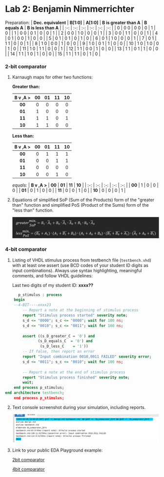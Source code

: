 # Lab 2: Benjamin Nimmerrichter

Preparation:
 | **Dec. equivalent** | **B[1:0]** | **A[1:0]** | **B is greater than A** | **B equals A** | **B is less than A** |
   | :-: | :-: | :-: | :-: | :-: | :-: |
   |  0 | 0 0 | 0 0 | 0 | 1 | 0 |
   |  1 | 0 0 | 0 1 | 0 | 0 | 1 |
   |  2 | 0 0 | 1 0 | 0 | 0 | 1 |
   |  3 | 0 0 | 1 1 | 0 | 0 | 1 |
   |  4 | 0 1 | 0 0 | 1 | 0 | 0 |
   |  5 | 0 1 | 0 1 | 0 | 1 | 0 |
   |  6 | 0 1 | 1 0 | 0 | 0 | 1 |
   |  7 | 0 1 | 1 1 | 0 | 0 | 1 |
   |  8 | 1 0 | 0 0 | 1 | 0 | 0 |
   |  9 | 1 0 | 0 1 | 1 | 0 | 0 |
   | 10 | 1 0 | 1 0 | 0 | 1 | 0 |
   | 11 | 1 0 | 1 1 | 0 | 0 | 1 |
   | 12 | 1 1 | 0 0 | 1 | 0 | 0 |
   | 13 | 1 1 | 0 1 | 1 | 0 | 0 |
   | 14 | 1 1 | 1 0 | 1 | 0 | 0 |
   | 15 | 1 1 | 1 1 | 0 | 1 | 0 |

### 2-bit comparator

1. Karnaugh maps for other two functions:

   **Greater than:**

   | **B v ,A >** | **00** | **01** | **11** | **10** |
   | :-: | :-: | :-: | :-: | :-: |
   | **00** | 0 | 0 | 0 | 0 |
   | **01** | 1 | 0 | 0 | 0 |
   | **11** | 1 | 1 | 0 | 1 |
   | **10** | 1 | 1 | 0 | 0 |

   **Less than:**

   | **B v ,A >** | **00** | **01** | **11** | **10** |
   | :-: | :-: | :-: | :-: | :-: |
   | **00** | 0 | 1 | 1 | 1 | 
   | **01** | 0 | 0 | 1 | 1 | 
   | **11** | 0 | 0 | 0 | 0 |
   | **10** | 0 | 0 | 1 | 0 |
   
   *equals:*
   | **B v ,A >** | **00** | **01** | **11** | **10** |
   | :-: | :-: | :-: | :-: | :-: |
   | **00** | 1 | 0 | 0 | 0 | 
   | **01** | 0 | 1 | 0 | 0 | 
   | **11** | 0 | 0 | 1 | 0 |
   | **10** | 0 | 0 | 0 | 1 |

2. Equations of simplified SoP (Sum of the Products) form of the "greater than" function and simplified PoS (Product of the Sums) form of the "less than" function.

   ![Logic functions](images/functions.png)

### 4-bit comparator

1. Listing of VHDL stimulus process from testbench file (`testbench.vhd`) with at least one assert (use BCD codes of your student ID digits as input combinations). Always use syntax highlighting, meaningful comments, and follow VHDL guidelines:

   Last two digits of my student ID: **xxxx??**

```vhdl
      p_stimulus : process
    begin
    --4-BIT----xxxx23
        -- Report a note at the beginning of stimulus process
        report "Stimulus process started" severity note;
        s_d <= "0000"; s_c <= "0000"; wait for 100 ns;
 		s_d <= "0010"; s_c <= "0011"; wait for 100 ns;
        
        assert ((s_D_greater_C = '0') and
               (s_D_equals_C  = '0') and
                (s_D_less_C    = '1'))
        -- If false, then report an error
        report "Input combination 0010,0011 FAILED" severity error;
 		s_d <= "0011"; s_c <= "0010"; wait for 100 ns;

        -- Report a note at the end of stimulus process
        report "Stimulus process finished" severity note;
        wait;
    end process p_stimulus;
end architecture testbench;
    end process p_stimulus;
```

2. Text console screenshot during your simulation, including reports.

   ![your figure](images/fail_code.png)

3. Link to your public EDA Playground example:

   [2bit comparator](https://www.edaplayground.com/x/vkGR)
   
   [4bit comparator](https://www.edaplayground.com/x/DCqz)
